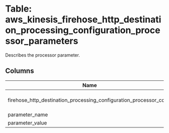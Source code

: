 
# Table: aws_kinesis_firehose_http_destination_processing_configuration_processor_parameters
Describes the processor parameter.
## Columns
| Name        | Type           | Description  |
| ------------- | ------------- | -----  |
|firehose_http_destination_processing_configuration_processor_cq_id|uuid|Unique CloudQuery ID of aws_kinesis_firehose_http_destination_processing_configuration_processors table (FK)|
|parameter_name|text|The name of the parameter.  This member is required.|
|parameter_value|text|The parameter value.  This member is required.|
